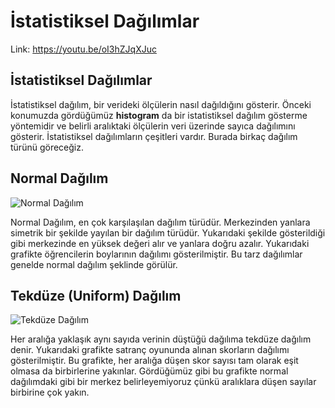 # İstatistiksel Dağılımlar

Link: https://youtu.be/oI3hZJqXJuc

## İstatistiksel Dağılımlar

İstatistiksel dağılım, bir verideki ölçülerin nasıl dağıldığını gösterir. Önceki konumuzda gördüğümüz **histogram** da bir istatistiksel dağılım gösterme yöntemidir ve belirli aralıktaki ölçülerin veri üzerinde sayıca dağılımını gösterir. İstatistiksel dağılımların çeşitleri vardır. Burada birkaç dağılım türünü göreceğiz.<br>

## Normal Dağılım 

![Normal Dağılım](https://raw.githubusercontent.com/yigitatesh/taskforce/main/statistics/distributions/figures/normal_distribution.png)

Normal Dağılım, en çok karşılaşılan dağılım türüdür. Merkezinden yanlara simetrik bir şekilde yayılan bir dağılım türüdür. Yukarıdaki şekilde gösterildiği gibi merkezinde en yüksek değeri alır ve yanlara doğru azalır. Yukarıdaki grafikte öğrencilerin boylarının dağılımı gösterilmiştir. Bu tarz dağılımlar genelde normal dağılım şeklinde görülür.

## Tekdüze (Uniform) Dağılım

![Tekdüze Dağılım](https://raw.githubusercontent.com/yigitatesh/taskforce/main/statistics/distributions/figures/uniform_distribution.png)

Her aralığa yaklaşık aynı sayıda verinin düştüğü dağılıma tekdüze dağılım denir. Yukarıdaki grafikte satranç oyununda alınan skorların dağılımı gösterilmiştir. Bu grafikte, her aralığa düşen skor sayısı tam olarak eşit olmasa da birbirlerine yakınlar. Gördüğümüz gibi bu grafikte normal dağılımdaki gibi bir merkez belirleyemiyoruz çünkü aralıklara düşen sayılar birbirine çok yakın.
